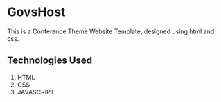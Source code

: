 # GovsHost
This is a Conference Theme Website Template, designed using html and css. 

## Technologies Used
1. HTML
2. CSS
3. JAVASCRIPT



